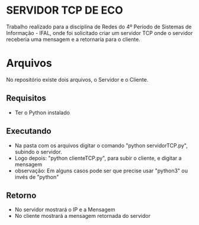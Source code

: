# SERVIDOR TCP DE ECO

Trabalho realizado para a disciplina de Redes do 4º Período de Sistemas de Informação - IFAL, onde foi solicitado criar um servidor TCP onde o servidor receberia uma mensagem e a retornaria para o cliente.


# Arquivos

No repositório existe dois arquivos, o Servidor e o Cliente.

## Requisitos

 - Ter o Python instalado

## Executando

 - Na pasta com os arquivos digitar o comando "python servidorTCP.py", subindo o servidor.
 - Logo depois: "python clienteTCP.py", para subir o cliente, e digitar a mensagem
 - observação: Em alguns casos pode ser que precise usar "python3" ou invés de "python"
## Retorno

 - No servidor mostrará o IP e a Mensagem
 - No cliente mostrará a mensagem retornada do servidor

